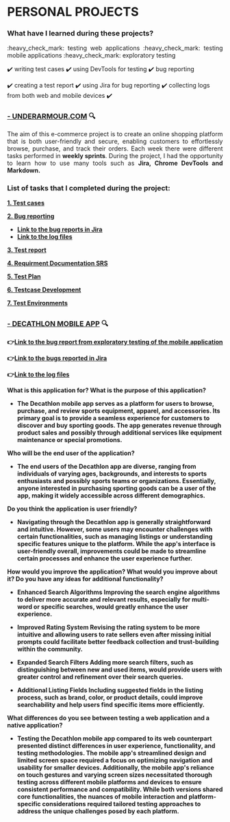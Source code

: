
# PERSONAL PROJECTS 

### What have I learned during these projects?

<p align="justify">:heavy_check_mark: testing web applications :heavy_check_mark: testing mobile applications :heavy_check_mark: exploratory testing

:heavy_check_mark: writing test cases :heavy_check_mark: using DevTools for testing :heavy_check_mark: bug reporting 

:heavy_check_mark: creating a test report :heavy_check_mark: using Jira for bug reporting :heavy_check_mark: collecting logs from both web and mobile devices :heavy_check_mark:</p>

### [- UNDERARMOUR.COM](https://www.underarmour.com/en-us/)  :mag:

<p align="justify">The aim of this e-commerce project is to create an online shopping platform that is both user-friendly and secure, enabling customers to effortlessly browse, purchase, and track their orders. Each week there were different tasks performed in <b>weekly sprints</b>. During the project, I had the opportunity to learn how to use many tools such as <b>Jira, Chrome DevTools and <b>Markdown</b>.</p>


### List of tasks that I completed during the project:

 [1. Test cases](https://docs.google.com/spreadsheets/d/1fwttaxo9Lh59xjd4034dEC082zfP9GfW/edit#gid=1881651618)

 [2. Bug reporting](https://docs.google.com/spreadsheets/d/1f2ke7PqnNqvC-Paw1nBMsEQ1MHffGDxj/edit?usp=drive_link&ouid=101099971300589548082&rtpof=true&sd=true) 
- [ Link to the bug reports in Jira ](https://denisqatester.atlassian.net/jira/software/projects/PROJ/boards/2?atlOrigin=eyJpIjoiODIxMTNlOWY4YjAyNGE0Y2FkZGE4N2I0M2E3ZjJkNWUiLCJwIjoiaiJ9)
- [ Link to the log files ](https://drive.google.com/drive/folders/1HDF_F8vH51Vg7QCOlbyHyokXRwSO31MW?usp=drive_link)

 [3. Test report](https://docs.google.com/document/d/1469svFx3vfYzzE4dHN1AeK5NWmnm1YeX/edit?usp=drive_link&ouid=101099971300589548082&rtpof=true&sd=true)

 [4. Requirment Documentation SRS](https://docs.google.com/document/d/1y8j9TbhoWZaZDWZZ_mpLevOD1tENEo3m/edit?usp=drive_link&ouid=101099971300589548082&rtpof=true&sd=true)

 [5. Test Plan](https://docs.google.com/document/d/1RAy5JnLvCIeW08qyQAiNRSEzwwYqPhbe/edit?usp=drive_link&ouid=101099971300589548082&rtpof=true&sd=true)

 [6. Testcase Development](https://docs.google.com/spreadsheets/d/1jQXi5-h2hEpKCjZn638hcrH4EImBm_7C/edit?usp=drive_link&ouid=101099971300589548082&rtpof=true&sd=true)

 [7. Test Environments](https://docs.google.com/document/d/1UPHkGFplzIFtAMd6eviBQlYF5xUVaCW-/edit?usp=drive_link&ouid=101099971300589548082&rtpof=true&sd=true)

## <a name="sub"></a>


### [- DECATHLON MOBILE APP](https://play.google.com/store/apps/details?id=com.decathlon.app)  :mag:

👉[Link to the bug report from exploratory testing of the mobile application](https://docs.google.com/spreadsheets/d/1uclKQI_c7yke7ZWqVmKOVG9JvaOBCUuO/edit?usp=drive_link&ouid=101099971300589548082&rtpof=true&sd=true)

👉[Link to the bugs reported in Jira](https://denisqatester.atlassian.net/jira/software/projects/KAN/boards/1?atlOrigin=eyJpIjoiMzFhZWZiY2UyOTk4NDYyY2JjNDRmMjg2YTA0NjAyZDQiLCJwIjoiaiJ9)

👉[Link to the log files](https://drive.google.com/drive/folders/1dJlf5lGWQC7PiZb2hjuyZzEy3m9jkU_f?usp=drive_link)

What is this application for? What is the purpose of this application?

- The Decathlon mobile app serves as a platform for users to browse, purchase, and review sports equipment, apparel, and accessories. Its primary goal is to provide a seamless experience for customers to discover and buy sporting goods. The app generates revenue through product sales and possibly through additional services like equipment maintenance or special promotions.

Who will be the end user of the application?

- The end users of the Decathlon app are diverse, ranging from individuals of varying ages, backgrounds, and interests to sports enthusiasts and possibly sports teams or organizations. Essentially, anyone interested in purchasing sporting goods can be a user of the app, making it widely accessible across different demographics.

Do you think the application is user friendly?

- Navigating through the Decathlon app is generally straightforward and intuitive. However, some users may encounter challenges with certain functionalities, such as managing listings or understanding specific features unique to the platform. While the app's interface is user-friendly overall, improvements could be made to streamline certain processes and enhance the user experience further.

How would you improve the application? What would you improve about it? Do you have any ideas for additional functionality?

- Enhanced Search Algorithms
Improving the search engine algorithms to deliver more accurate and relevant results, especially for multi-word or specific searches, would greatly enhance the user experience.

- Improved Rating System
Revising the rating system to be more intuitive and allowing users to rate sellers even after missing initial prompts could facilitate better feedback collection and trust-building within the community.

- Expanded Search Filters
Adding more search filters, such as distinguishing between new and used items, would provide users with greater control and refinement over their search queries.

- Additional Listing Fields
Including suggested fields in the listing process, such as brand, color, or product details, could improve searchability and help users find specific items more efficiently.

What differences do you see between testing a web application and a native application?

- Testing the Decathlon mobile app compared to its web counterpart presented distinct differences in user experience, functionality, and testing methodologies. The mobile app's streamlined design and limited screen space required a focus on optimizing navigation and usability for smaller devices. Additionally, the mobile app's reliance on touch gestures and varying screen sizes necessitated thorough testing across different mobile platforms and devices to ensure consistent performance and compatibility. While both versions shared core functionalities, the nuances of mobile interaction and platform-specific considerations required tailored testing approaches to address the unique challenges posed by each platform.
